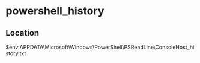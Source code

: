# powershell_history

## Location

$env:APPDATA\Microsoft\Windows\PowerShell\PSReadLine\ConsoleHost_history.txt